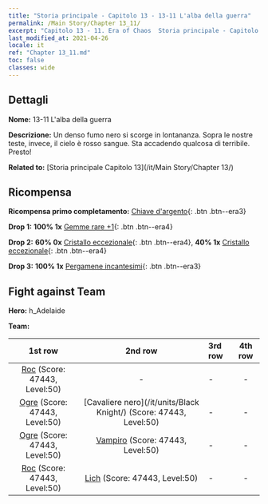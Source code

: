 ```yaml
---
title: "Storia principale - Capitolo 13 - 13-11 L'alba della guerra"
permalink: /Main Story/Chapter 13_11/
excerpt: "Capitolo 13 - 11. Era of Chaos  Storia principale - Capitolo 13_11. 13-11 L'alba della guerra"
last_modified_at: 2021-04-26
locale: it
ref: "Chapter 13_11.md"
toc: false
classes: wide
---
```


## Dettagli

 **Nome:** 13-11 L'alba della guerra

 **Descrizione:** Un denso fumo nero si scorge in lontananza. Sopra le nostre teste, invece, il cielo è rosso sangue. Sta accadendo qualcosa di terribile. Presto!

 **Related to:** [Storia principale Capitolo 13](/it/Main Story/Chapter 13/)

## Ricompensa

 **Ricompensa primo completamento:** [Chiave d'argento](/ItemsIT/con_693/){: .btn .btn--era3}

 **Drop 1:** **100% 1x** [Gemme rare +1](/ItemsIT/mat_44/){: .btn .btn--era4}

 **Drop 2:** **60% 0x** [Cristallo eccezionale](/ItemsIT/mat_38/){: .btn .btn--era4}, **40% 1x** [Cristallo eccezionale](/ItemsIT/mat_38/){: .btn .btn--era4}

 **Drop 3:** **100% 1x** [Pergamene incantesimi](/ItemsIT/con_694/){: .btn .btn--era3}


## Fight against Team
 **Hero:** h_Adelaide

 **Team:**


  | 1st row | 2nd row | 3rd row | 4th row |
  |:----:|:----:|:----|:----:|
  | [Roc](/it/units/Roc/) (Score: 47443, Level:50)  | - | - | - |
  | [Ogre](/it/units/Ogre/) (Score: 47443, Level:50)  | [Cavaliere nero](/it/units/Black Knight/) (Score: 47443, Level:50)  | - | - |
  | [Ogre](/it/units/Ogre/) (Score: 47443, Level:50)  | [Vampiro](/it/units/Vampire/) (Score: 47443, Level:50)  | - | - |
  | [Roc](/it/units/Roc/) (Score: 47443, Level:50)  | [Lich](/it/units/Lich/) (Score: 47443, Level:50)  | - | - |


